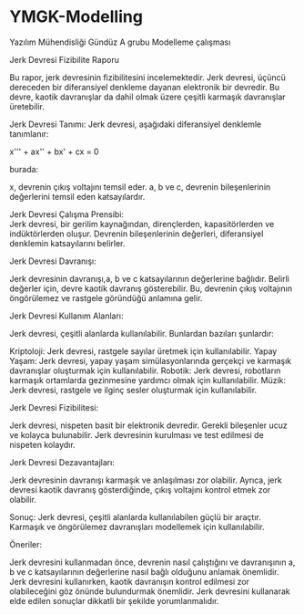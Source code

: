 # YMGK-Modelling
Yazılım Mühendisliği Gündüz A grubu Modelleme çalışması

Jerk Devresi Fizibilite Raporu 

Bu rapor, jerk devresinin fizibilitesini incelemektedir. Jerk devresi, üçüncü dereceden bir diferansiyel denkleme dayanan elektronik bir devredir. Bu devre, kaotik davranışlar da dahil olmak üzere çeşitli karmaşık davranışlar üretebilir.

Jerk Devresi Tanımı:  Jerk devresi, aşağıdaki diferansiyel denklemle tanımlanır:  

x''' + ax'' + bx' + cx = 0 

burada:

x, devrenin çıkış voltajını temsil eder.
a, b ve c, devrenin bileşenlerinin değerlerini temsil eden katsayılardır.

Jerk Devresi Çalışma Prensibi:  
Jerk devresi, bir gerilim kaynağından, dirençlerden, kapasitörlerden ve indüktörlerden oluşur. Devrenin bileşenlerinin değerleri, diferansiyel denklemin katsayılarını belirler. 

Jerk Devresi Davranışı:  

Jerk devresinin davranışı,a, b ve c katsayılarının değerlerine bağlıdır. Belirli değerler için, devre kaotik davranış gösterebilir. Bu, devrenin çıkış voltajının öngörülemez ve rastgele göründüğü anlamına gelir.

Jerk Devresi Kullanım Alanları:  

Jerk devresi, çeşitli alanlarda kullanılabilir. Bunlardan bazıları şunlardır: 

Kriptoloji: Jerk devresi, rastgele sayılar üretmek için kullanılabilir.
Yapay Yaşam: Jerk devresi, yapay yaşam simülasyonlarında gerçekçi ve karmaşık davranışlar oluşturmak için kullanılabilir. 
Robotik: Jerk devresi, robotların karmaşık ortamlarda gezinmesine yardımcı olmak için kullanılabilir.
Müzik: Jerk devresi, rastgele ve ilginç sesler oluşturmak için kullanılabilir. 

Jerk Devresi Fizibilitesi: 

Jerk devresi, nispeten basit bir elektronik devredir. Gerekli bileşenler ucuz ve kolayca bulunabilir. Jerk devresinin kurulması ve test edilmesi de nispeten kolaydır. 

Jerk Devresi Dezavantajları: 

Jerk devresinin davranışı karmaşık ve anlaşılması zor olabilir. Ayrıca, jerk devresi kaotik davranış gösterdiğinde, çıkış voltajını kontrol etmek zor olabilir. 

Sonuç: 
Jerk devresi, çeşitli alanlarda kullanılabilen güçlü bir araçtır. Karmaşık ve öngörülemez davranışları modellemek için kullanılabilir. 

Öneriler: 

Jerk devresini kullanmadan önce, devrenin nasıl çalıştığını ve davranışının a, b ve c katsayılarının değerlerine nasıl bağlı olduğunu anlamak önemlidir. Jerk devresini kullanırken, kaotik davranışın kontrol edilmesi zor olabileceğini göz önünde bulundurmak önemlidir. Jerk devresini kullanarak elde edilen sonuçlar dikkatli bir şekilde yorumlanmalıdır.
